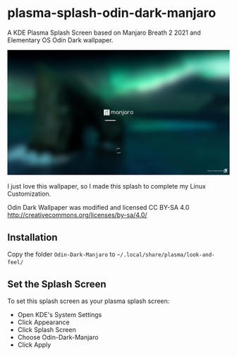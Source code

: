 # plasma-splash-odin-dark-manjaro
A KDE Plasma Splash Screen based on Manjaro Breath 2 2021 and Elementary OS Odin Dark wallpaper.

![Preview](/Odin-Dark-Manjaro/contents/previews/splash.png 'Preview')

I just love this wallpaper, so I made this splash to complete my Linux Customization.

Odin Dark Wallpaper was modified and licensed CC BY-SA 4.0 <http://creativecommons.org/licenses/by-sa/4.0/>

## Installation

Copy the folder `Odin-Dark-Manjaro` to `~/.local/share/plasma/look-and-feel/`

## Set the Splash Screen

To set this splash screen as your plasma splash screen:
- Open KDE's System Settings
- Click Appearance
- Click Splash Screen
- Choose Odin-Dark-Manjaro
- Click Apply


